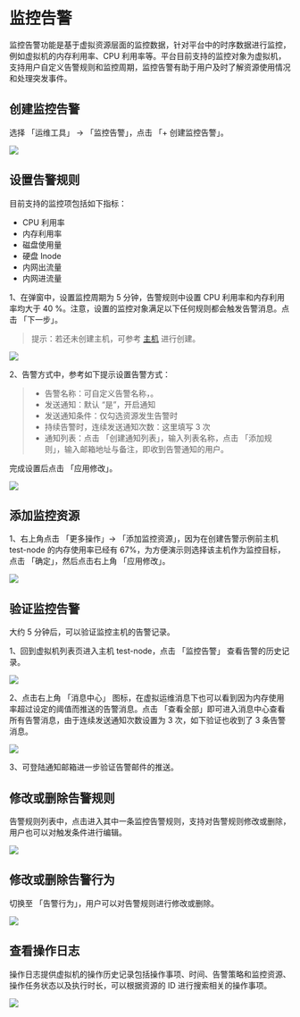 --- 
---

# 监控告警

监控告警功能是基于虚拟资源层面的监控数据，针对平台中的时序数据进行监控，例如虚拟机的内存利用率、CPU 利用率等。平台目前支持的监控对象为虚拟机，支持用户自定义告警规则和监控周期，监控告警有助于用户及时了解资源使用情况和处理突发事件。

## 创建监控告警

选择 「运维工具」 → 「监控告警」，点击 「+ 创建监控告警」。

![](https://pek3b.qingstor.com/kubesphere-docs/png/20190415210641.png)

## 设置告警规则

目前支持的监控项包括如下指标：


- CPU 利用率
- 内存利用率
- 磁盘使用量
- 硬盘 Inode
- 内网出流量
- 内网进流量

1、在弹窗中，设置监控周期为 5 分钟，告警规则中设置 CPU 利用率和内存利用率均大于 40 %。注意，设置的监控对象满足以下任何规则都会触发告警消息。点击 「下一步」。

> 提示：若还未创建主机，可参考 [主机](../virtual/vm.html) 进行创建。

![](https://pek3b.qingstor.com/kubesphere-docs/png/20190525175601.png)

2、告警方式中，参考如下提示设置告警方式：

> - 告警名称：可自定义告警名称，。
> - 发送通知：默认 “是”，开启通知
> - 发送通知条件：仅勾选资源发生告警时
> - 持续告警时，连续发送通知次数：这里填写 3 次
> - 通知列表：点击 「创建通知列表」，输入列表名称，点击 「添加规则」，输入邮箱地址与备注，即收到告警通知的用户。


完成设置后点击 「应用修改」。

![](https://pek3b.qingstor.com/kubesphere-docs/png/20190525180102.png)

## 添加监控资源

1、右上角点击 「更多操作」→ 「添加监控资源」，因为在创建告警示例前主机  test-node 的内存使用率已经有 67%，为方便演示则选择该主机作为监控目标，点击 「确定」，然后点击右上角 「应用修改」。

![](https://pek3b.qingstor.com/kubesphere-docs/png/20190525182350.png)


## 验证监控告警

大约 5 分钟后，可以验证监控主机的告警记录。

1、回到虚拟机列表页进入主机 test-node，点击 「监控告警」 查看告警的历史记录。

![](https://pek3b.qingstor.com/kubesphere-docs/png/20190525185608.png)

2、点击右上角 「消息中心」 图标，在虚拟运维消息下也可以看到因为内存使用率超过设定的阈值而推送的告警消息。点击 「查看全部」即可进入消息中心查看所有告警消息，由于连续发送通知次数设置为 3 次，如下验证也收到了 3 条告警消息。

![](https://pek3b.qingstor.com/kubesphere-docs/png/20190525191505.png)

3、可登陆通知邮箱进一步验证告警邮件的推送。

## 修改或删除告警规则

告警规则列表中，点击进入其中一条监控告警规则，支持对告警规则修改或删除，用户也可以对触发条件进行编辑。

![](https://pek3b.qingstor.com/kubesphere-docs/png/20190525190244.png)

## 修改或删除告警行为

切换至 「告警行为」，用户可以对告警规则进行修改或删除。

![](https://pek3b.qingstor.com/kubesphere-docs/png/20190525191635.png)

## 查看操作日志

操作日志提供虚拟机的操作历史记录包括操作事项、时间、告警策略和监控资源、操作任务状态以及执行时长，可以根据资源的 ID 进行搜索相关的操作事项。

![](https://pek3b.qingstor.com/kubesphere-docs/png/20190525191232.png)













